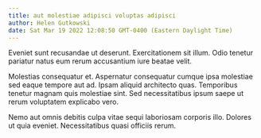 ```yaml
---
title: aut molestiae adipisci voluptas adipisci
author: Helen Gutkowski
date: Sat Mar 19 2022 12:08:50 GMT-0400 (Eastern Daylight Time)
---
```

Eveniet sunt recusandae ut deserunt. Exercitationem sit illum. Odio tenetur pariatur natus eum rerum accusantium iure beatae velit.

 Molestias consequatur et. Aspernatur consequatur cumque ipsa molestiae sed eaque tempore aut ad. Ipsam aliquid architecto quas. Temporibus tenetur magnam quis molestiae sint. Sed necessitatibus ipsum saepe ut rerum voluptatem explicabo vero.

 Nemo aut omnis debitis culpa vitae sequi laboriosam corporis illo. Dolores ut quia eveniet. Necessitatibus quasi officiis rerum.